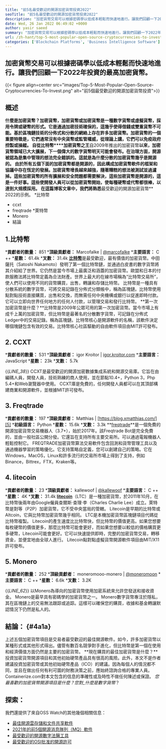```yaml
---
title: "前5名最受歡迎的開源加密貨幣投資2022" 
seoTitle: "前5名最受歡迎的開源加密貨幣投資2022" 
description: "加密貨幣交易可以根據密碼學以低成本輕鬆而快速地進行。讓我們回顧一下2022年投資的最高加密貨幣。" 
date: Wed, 26 Jan 2022 06:49:02 +0000
author: yasir saeed
summary: "加密貨幣交易可以根據密碼學以低成本輕鬆而快速地進行。讓我們回顧一下2022年投資的最高加密貨幣。" 
url: /zh-hant/top-5-most-popular-open-source-cryptocurrencies-to-invest/
categories: ['Blockchain Platforms', 'Business Intelligence Software']
---
```


## 加密貨幣交易可以根據密碼學以低成本輕鬆而快速地進行。讓我們回顧一下2022年投資的最高加密貨幣。

{{< figure align=center src="images/Top-5-Most-Popular-Open-Source-Cryptocurrencies-To-Invest.png" alt="前5個最受歡迎的開源加密貨幣投資">}}


## **概述**
**什麼是加密貨幣？**加密貨幣，加密貨幣或加密貨幣是一種數字貨幣或虛擬貨幣，採用令牌或硬幣的形式。它是通過加密技術確保的，這幾乎使得借錢或雙重貨幣不可能。基於區塊鏈技術的分佈式和分散的網絡上存在許多加密貨幣。加密貨幣的一個重要特徵是，它們通常沒有中央貨幣或監管權威，從理論上講，它們可以免疫政府控製或操縱。
自從**比特幣****加密貨幣之王**自2009年推出的加密貨幣**以來，加密貨幣領域已大大擴展，下一個偉大的數字貨幣明天可能會發布。在治理方面，開源被認為是集中管理的想法完全錯誤的。這就是為什麼分散的加密貨幣幾乎是開源的。
由於所有五個下面的加密貨幣都是開源的，因此構成加密貨幣軟件的框架和協議中存在恆定的發展。**加密貨幣增長越來越強**，隨著糟糕的想法被測試並過濾掉。這些加密貨幣的所有擴展和安全問題都需要解決，這些加密貨幣是開源的，這是一件好事。這些使開發人員可以從加密貨幣開始，使每種硬幣或代幣都很棒，以達到大規模採用。
在這篇博客文章中，我們將熟悉**最受歡迎的開源加密貨幣** 2022的示例。
  *比特幣
  * ccxt
  * freqtrade
  *萊特幣
  * Monero
  * 結論

## 1.比特幣
 ***貢獻者的數量：** 851
 ***頂級貢獻者：** Marcofalke | [@marcofalke][1]
 ***主要語言：** C ++
 ***星數：** 61.4k
 ***叉數：** 31.4k
[**比特幣**][2]是最受歡迎，最有價值的加密貨幣。中田薩托（Satoshi Nakamoto）發明了第一個比特幣鏈，並通過白皮書的數字貨幣將其介紹給了世界。它仍然是當今市場上最廣泛和涵蓋的加密貨幣。歐盟和日本的付款服務法將比特幣定義為合法財產。世界上最大的在線市場稱為“比特幣交易所”，使人們可以使用不同的貨幣購買，出售，轉讓和存儲比特幣。
比特幣是一種具有分散系統的數字貨幣，可將交易記錄在分佈式分類帳中，稱為區塊鏈。比特幣使用點對點技術直接購買，出售和交換，而無需任何中央機構或銀行以促進即時付款。它可以立即向世界任何地方的任何人付款，以管理交易和發行比特幣。
**第一次加密貨幣是什麼？**比特幣是2009年公眾可用的第一次加密貨幣。當今市場上有成千上萬的加密貨幣，但比特幣是最著名的分散數字貨幣，可記錄在分佈式Ledger中的交易記錄。稱為區塊鏈。比特幣核心是開源軟件的名稱，該軟件決定哪個塊鏈包含有效的交易。比特幣核心社區驅動的自由軟件項目由MIT許可發布。

## 2. CCXT
 ***貢獻者的數量：** 531
 ***頂級貢獻者：** igor Kroitor | [igor.kroitor.com][3]
 ***主要語言：** JavaScript
 ***星數：** 23k
 ***叉數：** 5.7k

{{_LINE_38_}}
CCXT是最受歡迎的開源加密數據集成系統和開源交易庫。它旨在由編碼人員，開發人員，技術熟練的商人使用，並在節點10.4+，Python 3，Php 5.4+和Web瀏覽器中使用。 CCXT庫是免費的，任何開發人員都可以在其頂部構建商業和開源軟件，並根據MIT許可發布。

## 3. Freqtrade
 ***貢獻者的數量：** 197
 ***頂級貢獻者：** Matthias | [https://blog.xmatthias.com/][5]
 ***初級語言：** Python
 ***星數：** 15.6k
 ***叉數：** 3.3k
**[freqtrade][6]**是一個免費的開源加密貨幣交易機器人（3.7+），始於2017年。該Freqtrade Bot是完全免費的，並由一般社區公開分發。它還旨在支持所有主要交易所。可以通過電報機器人輕鬆控制它。
FREQTRADE加密貨幣算法交易軟件包含回測和貨幣管理工具以及通過機器學習的策略優化。它支持策略自定義，您可以創建自己的策略。它在Windows，MacOS，Linux和許多流行的交易所市場上得到了支持，例如Binance，Bittrex，FTX，Kraken等。

## 4. litecoin
 ***貢獻者的數量：** 23
 ***頂級貢獻者：** kallewoof | [@kallewoof][7]
 ***主要語言：** C ++
 ***星數：** 4K
 ***叉數：** 31.4k
**[litecoin][8]**（LTC）是一種加密貨幣，於2011年10月，在比特幣後兩年由Google僱員查爾斯·查理·李（Charles Charlie Lee）成立。萊特幣是對等（P2P）加密貨幣，它不受中央當局的管轄。 Litecoin是早期的比特幣或Altcoin，它與比特幣加密貨幣幾乎相同。 LTC是本機加密貨幣區塊鏈項目代碼從比特幣複製。
Litecoin的產生速度比比特幣快，但比特幣的價值更高。如果您想要每枚硬幣的價值更多，那麼比特幣可能會更好，而如果您想要以較低的價格購買更多硬幣，Litecoin可能會更好。它可以快速提供即時，完整的加密貨幣交易，轉移資金，並便宜地由全球人進行。 Litecoin點對點虛擬貨幣開源軟件項目由MIT/X11許可發布。

## 5. Monero
 ***貢獻者的數量：** 252
 ***頂級貢獻者：** moneromooo-monero | [@moneromoon][9]
 ***主要語言：** C ++
 ***星數：** 6.6k
 ***叉數：** 3.2K

{{_LINE_62_}}
以Monero為導向的加密貨幣使用加密系統來允許您發送和接收資金。 Monero是最早具有密碼學的加密貨幣之一。 Monero數字貨幣專注於隱私，其在區塊鏈上的交易無法跟踪或追踪。這樣可以確保您的購買，收據和基金轉讓默認情況下仍然是私人的。

## **結論：**   {#4a1a}
上述五個加密貨幣項目是交易者最受歡迎的最佳開源軟件。如今，許多加密貨幣以某種形式或其他形式得出。儘管有數百名競爭對手進化，但比特幣是第一個在使用和經濟價值方面仍然是主要的加密貨幣。
**現在購買的最佳加密貨幣是什麼？**投資加密貨幣開源項目和其他初始硬幣產品具有很高的風險。此外，本文不是作者建議投資加密貨幣或其他初始硬幣產品（ICO）的建議。因為每個人的情況都不同，並且在做出任何有利可圖的財務決策之前，應始終諮詢合格的專業人員。 Containerize.com對本文包含的信息的準確性或及時性不做任何陳述或保證。
_您最喜歡的加密貨幣開源項目是什麼？您對_什麼是數字貨幣_？

## 探索：
我們還提供了來自OSS Watch的其他幾個相關信息：
  * [最佳開源雲存儲和文件共享軟件][12]
  * [2021年的前5個開源消息隊列（MQ）軟件][13]
  * [最受歡迎的開源數字法醫工具][14]
  * [最受歡迎的OSI批准的開源許可][15]

  
[1]: https://twitter.com/spyced?lang=en
[2]: https://github.com/bitcoin/bitcoin
[3]: http://igor.kroitor.com/
[4]: https://github.com/ccxt/ccxt
[5]: https://twitter.com/liggitt?lang=en
[6]: https://github.com/freqtrade/freqtrade
[7]: https://twitter.com/brian_coca?lang=en
[8]: https://github.com/litecoin-project/litecoin
[9]: https://twitter.com/timograham?lang=en
[10]: https://github.com/monero-project/monero
[11]: mailto:yasir.saeed@aspose.com
[12]: https://products.containerize.com/backup-and-sync/
[13]: https://blog.containerize.com/message-queue-software/top-5-open-source-message-queue-software-in-2021/
[14]: https://blog.containerize.com/digital-forensic-tools/top-5-open-source-digital-forensic-tools-in-2021/
[15]: https://blog.containerize.com/licenses-standards/top-5-most-popular-osi-approved-open-source-licenses-of-2021/
